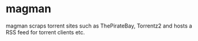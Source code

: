 # magman
magman scraps torrent sites such as ThePirateBay, Torrentz2 and hosts a RSS feed for torrent clients etc.

